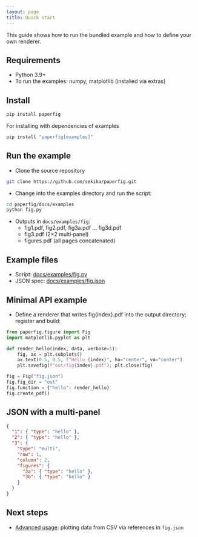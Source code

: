```yaml
---
layout: page
title: Quick start
---
```


This guide shows how to run the bundled example and how to define your own renderer.

## Requirements
- Python 3.9+
- To run the examples: numpy, matplotlib (installed via extras)

## Install
```bash
pip install paperfig
```

For installing with dependencies of examples
```bash
pip install "paperfig[examples]"
```

## Run the example
- Clone the source repository
```bash
git clone https://github.com/sekika/paperfig.git
```
- Change into the examples directory and run the script:
```bash
cd paperfig/docs/examples
python fig.py
```
- Outputs in `docs/examples/fig`:
  - fig1.pdf, fig2.pdf, fig3a.pdf … fig3d.pdf
  - fig3.pdf (2×2 multi‑panel)
  - figures.pdf (all pages concatenated)

## Example files
- Script: [docs/examples/fig.py](https://github.com/sekika/paperfig/blob/main/docs/examples/fig.py)
- JSON spec: [docs/examples/fig.json](https://github.com/sekika/paperfig/blob/main/docs/examples/fig.json)

## Minimal API example
- Define a renderer that writes fig{index}.pdf into the output directory; register and build:

```python
from paperfig.figure import Fig
import matplotlib.pyplot as plt

def render_hello(index, data, verbose=1):
    fig, ax = plt.subplots()
    ax.text(0.5, 0.5, f"Hello {index}", ha="center", va="center")
    plt.savefig(f"out/fig{index}.pdf"); plt.close(fig)

fig = Fig("fig.json")
fig.fig_dir = "out"
fig.function = {"hello": render_hello}
fig.create_pdf()
```

## JSON with a multi‑panel

```json
{
  "1": { "type": "hello" },
  "2": { "type": "hello" },
  "3": {
    "type": "multi",
    "row": 1,
    "column": 2,
    "figures": {
      "3a": { "type": "hello" },
      "3b": { "type": "hello" }
    }
  }
}
```

## Next steps
- [Advanced usage](../advanced/): plotting data from CSV via references in `fig.json`
